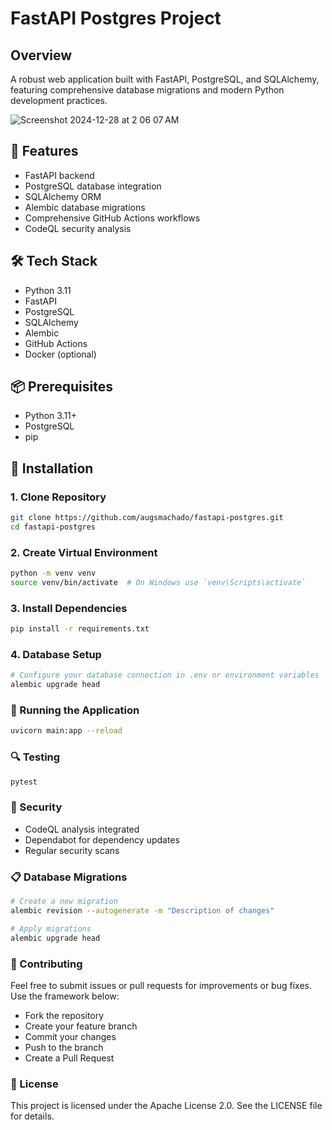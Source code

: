 # FastAPI Postgres Project

## Overview

A robust web application built with FastAPI, PostgreSQL, and SQLAlchemy, featuring comprehensive database migrations and modern Python development practices.

![Screenshot 2024-12-28 at 2 06 07 AM](https://github.com/user-attachments/assets/7258e20c-bba3-4254-a2a0-6e15110c20ab)

## 🚀 Features

-   FastAPI backend
-   PostgreSQL database integration
-   SQLAlchemy ORM
-   Alembic database migrations
-   Comprehensive GitHub Actions workflows
-   CodeQL security analysis

## 🛠 Tech Stack

-   Python 3.11
-   FastAPI
-   PostgreSQL
-   SQLAlchemy
-   Alembic
-   GitHub Actions
-   Docker (optional)

## 📦 Prerequisites

-   Python 3.11+
-   PostgreSQL
-   pip

## 🔧 Installation

### 1. Clone Repository

```bash
git clone https://github.com/augsmachado/fastapi-postgres.git
cd fastapi-postgres
```

### 2. Create Virtual Environment

```bash
python -m venv venv
source venv/bin/activate  # On Windows use `venv\Scripts\activate`
```

### 3. Install Dependencies

```bash
pip install -r requirements.txt
```

### 4. Database Setup

```bash
# Configure your database connection in .env or environment variables
alembic upgrade head
```

### 🚦 Running the Application

```bash
uvicorn main:app --reload
```

### 🔍 Testing

```bash
pytest
```

### 🔐 Security

-   CodeQL analysis integrated
-   Dependabot for dependency updates
-   Regular security scans

### 📋 Database Migrations

```bash
# Create a new migration
alembic revision --autogenerate -m "Description of changes"

# Apply migrations
alembic upgrade head
```

### 🤝 Contributing

Feel free to submit issues or pull requests for improvements or bug fixes. Use the framework below:

-   Fork the repository
-   Create your feature branch
-   Commit your changes
-   Push to the branch
-   Create a Pull Request

### 📄 License

This project is licensed under the Apache License 2.0.
See the LICENSE file for details.
